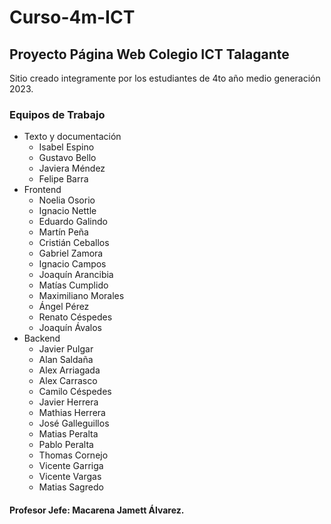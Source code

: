 # Curso-4m-ICT
## Proyecto Página Web Colegio ICT Talagante

Sitio creado integramente por los estudiantes de 4to año medio generación 2023.

### Equipos de Trabajo
- Texto y documentación
  - Isabel Espino
  - Gustavo Bello
  - Javiera Méndez
  - Felipe Barra
- Frontend
  - Noelia Osorio
  - Ignacio Nettle
  - Eduardo Galindo
  - Martín Peña
  - Cristián Ceballos
  - Gabriel Zamora
  - Ignacio Campos
  - Joaquín Arancibia
  - Matías Cumplido
  - Maximiliano Morales
  - Ángel Pérez
  - Renato Céspedes
  - Joaquín Ávalos
- Backend
  - Javier Pulgar
  - Alan Saldaña
  - Alex Arriagada
  - Alex Carrasco
  - Camilo Céspedes
  - Javier Herrera
  - Mathias Herrera  
  - José Galleguillos
  - Matias Peralta
  - Pablo Peralta
  - Thomas Cornejo
  - Vicente Garriga
  - Vicente Vargas
  - Matias Sagredo

#### Profesor Jefe: Macarena Jamett Álvarez.
